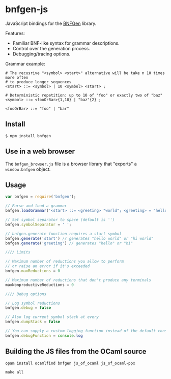 # bnfgen-js

JavaScript bindings for the [BNFGen](https://baturin.org/tools/bnfgen) library.

Features:

* Familiar BNF-like syntax for grammar descriptions.
* Control over the generation process.
* Debugging/tracing options.

Grammar example:

```
# The recusrive "<symbol> <start>" alternative will be take n 10 times more often
# to produce longer sequences
<start> ::= <symbol> | 10 <symbol> <start> ;

# Deterministic repetition: up to 10 of "foo" or exactly two of "baz"
<symbol> ::= <fooOrBar>{1,10} | "baz"{2} ;

<fooOrBar> ::= "foo" | "bar"
```

## Install 

```
$ npm install bnfgen
```

## Use in a web browser

The `bnfgen_browser.js` file is a browser library that "exports" a `window.bnfgen` object.

## Usage

```javascript
var bnfgen = require('bnfgen');

// Parse and load a grammar
bnfgen.loadGrammar('<start> ::= <greeting> "world"; <greeting> = "hello" | "hi"');

// Set symbol separator to space (default is '')
bnfgen.symbolSeparator = ' ';

// bnfgen.generate function requires a start symbol
bnfgen.generate('start') // generates "hello world" or "hi world"
bnfgen.generate('greeting') // generates "hello" or "hi"

//// Limits

// Maximum number of reductions you allow to perform
// or raise an error if it's exceeded
bnfgen.maxReductions = 0

// Maximum number of reductions that don't produce any terminals
maxNonproductiveReductions = 0

//// Debug options

// Log symbol reductions
bnfgen.debug = false

// Also log current symbol stack at every
bnfgen.dumpStack = false

// You can supply a custom logging function instead of the default console.log
bnfgen.debugFunction = console.log
```

## Building the JS files from the OCaml source

```
opam install ocamlfind bnfgen js_of_ocaml js_of_ocaml-ppx

make all
```
